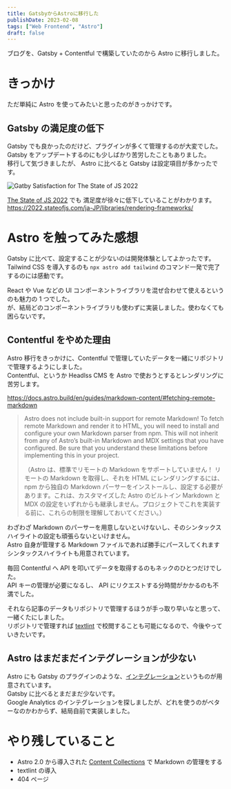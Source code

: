 ```yaml
---
title: GatsbyからAstroに移行した
publishDate: 2023-02-08
tags: ["Web Frontend", "Astro"]
draft: false
---
```


ブログを、Gatsby + Contentful で構築していたのから Astro に移行しました。

# きっかけ

ただ単純に Astro を使ってみたいと思ったのがきっかけです。

## Gatsby の満足度の低下

Gatsby でも良かったのだけど、プラグインが多くて管理するのが大変でした。  
Gatsby をアップデートするのにも少しばかり苦労したこともありました。  
移行して気づきましたが、 Astro に比べると Gatsby は設定項目が多かったです。

![Gatby Satisfaction for The State of JS 2022](/assets/gatsby-satisfaction.png)

[The State of JS 2022](https://2022.stateofjs.com/en-US/) でも 満足度が徐々に低下していることがわかります。  
https://2022.stateofjs.com/ja-JP/libraries/rendering-frameworks/

# Astro を触ってみた感想

Gatsby に比べて、設定することが少ないのは開発体験としてよかったです。  
Tailwind CSS を導入するのも `npx astro add tailwind` のコマンド一発で完了するのには感動です。

React や Vue などの UI コンポーネントライブラリを混ぜ合わせて使えるというのも魅力の 1 つでした。  
が、結局どのコンポーネントライブラリも使わずに実装しました。使わなくても困らないです。

## Contentful をやめた理由

Astro 移行をきっかけに、Contentful で管理していたデータを一緒にリポジトリで管理するようにしました。  
Contentful、というか Headlss CMS を Astro で使おうとするとレンダリングに苦労します。

https://docs.astro.build/en/guides/markdown-content/#fetching-remote-markdown

> Astro does not include built-in support for remote Markdown! To fetch remote Markdown and render it to HTML, you will need to install and configure your own Markdown parser from npm. This will not inherit from any of Astro’s built-in Markdown and MDX settings that you have configured. Be sure that you understand these limitations before implementing this in your project.
>
> （Astro は、標準でリモートの Markdown をサポートしていません！ リモートの Markdown を取得し、それを HTML にレンダリングするには、npm から独自の Markdown パーサーをインストールし、設定する必要があります。これは、カスタマイズした Astro のビルトイン Markdown と MDX の設定をいずれからも継承しません。プロジェクトでこれを実装する前に、これらの制限を理解しておいてください。）

わざわざ Markdown のパーサーを用意しないといけないし、そのシンタックスハイライトの設定も頑張らないといけません。  
Astro 自身が管理する Markdown ファイルであれば勝手にパースしてくれますシンタックスハイライトも用意されています。

毎回 Contentful へ API を叩いてデータを取得するのもネックのひとつだけでした。  
API キーの管理が必要になるし、 API にリクエストする分時間がかかるのも不満でした。

それなら記事のデータもリポジトリで管理するほうが手っ取り早いなと思って、一緒くたにしました。  
リポジトリで管理すれば [textlint](https://textlint.github.io/) で校閲することも可能になるので、今後やっていきたいです。

## Astro はまだまだインテグレーションが少ない

Astro にも Gatsby のプラグインのような、[インテグレーション](https://astro.build/integrations/)というものが用意されています。  
Gatsby に比べるとまだまだ少ないです。  
Google Analytics のインテグレーションを探しましたが、どれを使うのがベターなのかわからず、結局自前で実装しました。

# やり残していること

- Astro 2.0 から導入された [Content Collections](https://docs.astro.build/en/guides/content-collections/) で Markdown の管理をする
- textlint の導入
- 404 ページ
